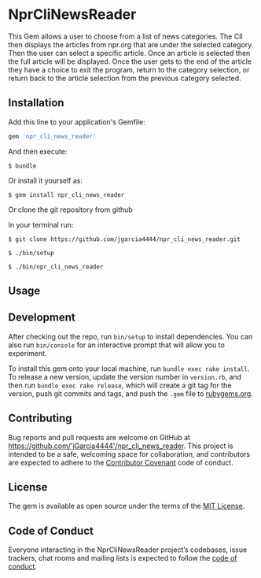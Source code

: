 # NprCliNewsReader

This Gem allows a user to choose from a list of news categories. The ClI then displays the articles from npr.org that are under the selected category. Then the user can select a specific article. Once an article is selected then the full article will be displayed. Once the user gets to the end of the article they have a choice to exit the program, return to the category selection, or return back to the article selection from the previous category selected.

## Installation

Add this line to your application's Gemfile:

```ruby
gem 'npr_cli_news_reader'
```

And then execute:

    $ bundle

Or install it yourself as:

    $ gem install npr_cli_news_reader

Or clone the git repository from github

In your terminal run:

    $ git clone https://github.com/jgarcia4444/npr_cli_news_reader.git

    $ ./bin/setup

    $ ./bin/npr_cli_news_reader

## Usage




## Development

After checking out the repo, run `bin/setup` to install dependencies. You can also run `bin/console` for an interactive prompt that will allow you to experiment.

To install this gem onto your local machine, run `bundle exec rake install`. To release a new version, update the version number in `version.rb`, and then run `bundle exec rake release`, which will create a git tag for the version, push git commits and tags, and push the `.gem` file to [rubygems.org](https://rubygems.org).

## Contributing

Bug reports and pull requests are welcome on GitHub at https://github.com/'jGarcia4444'/npr_cli_news_reader. This project is intended to be a safe, welcoming space for collaboration, and contributors are expected to adhere to the [Contributor Covenant](http://contributor-covenant.org) code of conduct.

## License

The gem is available as open source under the terms of the [MIT License](https://opensource.org/licenses/MIT).

## Code of Conduct

Everyone interacting in the NprCliNewsReader project’s codebases, issue trackers, chat rooms and mailing lists is expected to follow the [code of conduct](https://github.com/'jGarcia4444'/npr_cli_news_reader/blob/master/CODE_OF_CONDUCT.md).
